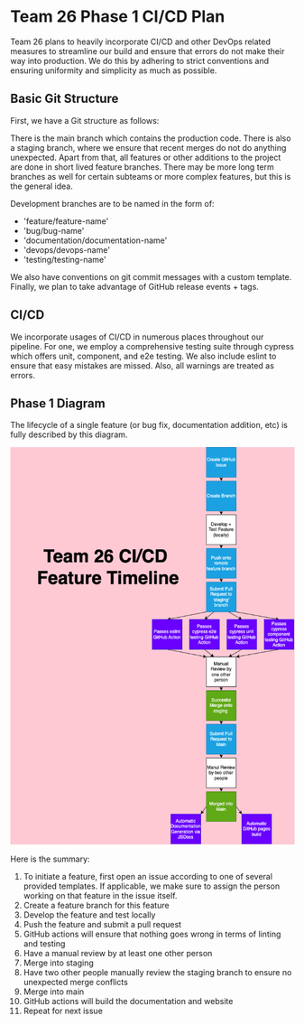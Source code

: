 # Team 26 Phase 1 CI/CD Plan

Team 26 plans to heavily incorporate CI/CD and other DevOps related measures to streamline our build and ensure that errors do not make their way into production. We do this by adhering to strict conventions and ensuring uniformity and simplicity as much as possible. 

## Basic Git Structure
First, we have a Git structure as follows:

There is the main branch which contains the production code. There is also a staging branch, where we ensure that recent merges do not do anything unexpected. Apart from that, all features or other additions to the project are done in short lived feature branches. There may be more long term branches as well for certain subteams or more complex features, but this is the general idea.

Development branches are to be named in the form of:
- 'feature/feature-name'
- 'bug/bug-name'
- 'documentation/documentation-name'
- 'devops/devops-name'
- 'testing/testing-name' 

We also have conventions on git commit messages with a custom template. Finally, we plan to take advantage of GitHub release events + tags.

## CI/CD
We incorporate usages of CI/CD in numerous places throughout our pipeline. For one, we employ a comprehensive testing suite through cypress which offers unit, component, and e2e testing. We also include eslint to ensure that easy mistakes are missed. Also, all warnings are treated as errors.

## Phase 1 Diagram
The lifecycle of a single feature (or bug fix, documentation addition, etc) is fully described by this diagram.

![Phase 1 Image](phase1.drawio.png)

Here is the summary:
1. To initiate a feature, first open an issue according to one of several provided templates. If applicable, we make sure to assign the person working on that feature in the issue itself.
2. Create a feature branch for this feature
3. Develop the feature and test locally
4. Push the feature and submit a pull request
5. GitHub actions will ensure that nothing goes wrong in terms of linting and testing
6. Have a manual review by at least one other person
7. Merge into staging
8. Have two other people manually review the staging branch to ensure no unexpected merge conflicts
9. Merge into main
10. GitHub actions will build the documentation and website
11. Repeat for next issue